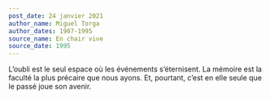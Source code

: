 ```yaml
---
post_date: 24 janvier 2021
author_name: Miguel Torga
author_dates: 1907-1995
source_name: En chair vive
source_date: 1995
---
```


L’oubli est le seul espace où les événements s’éternisent. La mémoire est la faculté la plus précaire que nous ayons. Et, pourtant, c’est en elle seule que le passé joue son avenir.
